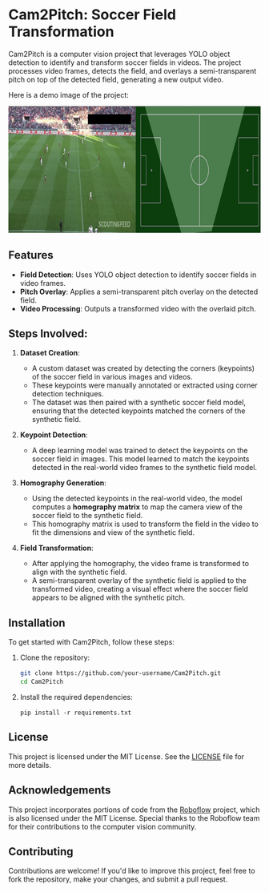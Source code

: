 # Cam2Pitch: Soccer Field Transformation

Cam2Pitch is a computer vision project that leverages YOLO object detection to identify and transform soccer fields in videos. The project processes video frames, detects the field, and overlays a semi-transparent pitch on top of the detected field, generating a new output video.

Here is a demo image of the project:

![Project Demo](demo.png)

## Features

- **Field Detection**: Uses YOLO object detection to identify soccer fields in video frames.
- **Pitch Overlay**: Applies a semi-transparent pitch overlay on the detected field.
- **Video Processing**: Outputs a transformed video with the overlaid pitch.

## Steps Involved:

1. **Dataset Creation**:
   - A custom dataset was created by detecting the corners (keypoints) of the soccer field in various images and videos.
   - These keypoints were manually annotated or extracted using corner detection techniques.
   - The dataset was then paired with a synthetic soccer field model, ensuring that the detected keypoints matched the corners of the synthetic field.
   
2. **Keypoint Detection**:
   - A deep learning model was trained to detect the keypoints on the soccer field in images. This model learned to match the keypoints detected in the real-world video frames to the synthetic field model.
   
3. **Homography Generation**:
   - Using the detected keypoints in the real-world video, the model computes a **homography matrix** to map the camera view of the soccer field to the synthetic field.
   - This homography matrix is used to transform the field in the video to fit the dimensions and view of the synthetic field.

4. **Field Transformation**:
   - After applying the homography, the video frame is transformed to align with the synthetic field.
   - A semi-transparent overlay of the synthetic field is applied to the transformed video, creating a visual effect where the soccer field appears to be aligned with the synthetic pitch.


## Installation

To get started with Cam2Pitch, follow these steps:

1. Clone the repository:
    ```bash
    git clone https://github.com/your-username/Cam2Pitch.git
    cd Cam2Pitch
    ```

2. Install the required dependencies:
    ```
    pip install -r requirements.txt
    ```


## License

This project is licensed under the MIT License. See the [LICENSE](./LICENSE) file for more details.

## Acknowledgements

This project incorporates portions of code from the [Roboflow](https://github.com/roboflow) project, which is also licensed under the MIT License. Special thanks to the Roboflow team for their contributions to the computer vision community.

## Contributing

Contributions are welcome! If you'd like to improve this project, feel free to fork the repository, make your changes, and submit a pull request.


